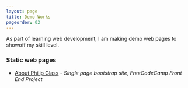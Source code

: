 ```yaml
---
layout: page
title: Demo Works
pageorder: 02
---
```


As part of learning web development, I am making demo web pages to showoff my skill level.

### Static web pages

- [About Philip Glass]({{page.url}}philipglass/) - *Single page bootstrap site, FreeCodeCamp Front End Project* 